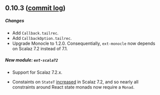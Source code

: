 ## 0.10.3 ([commit log](https://github.com/japgolly/scalajs-react/compare/v0.10.2...v0.10.3))

##### Changes

* Add `Callback.tailrec`.
* Add `CallbackOption.tailrec`.
* Upgrade Monocle to 1.2.0.
  Consequentially, `ext-monocle` now depends on Scalaz 7.2 instead of 7.1.

##### New module: `ext-scala72`

* Support for Scalaz 7.2.x.

* Constaints on `StateT` [increased](https://github.com/scalaz/scalaz/commit/a07dc366363a9b3ac311b35abd6a2eb1029b9c99#diff-feaa5593d003806fe7b23a70927a91c7) in Scalaz 7.2,
and so nearly all constraints around React state monads now require a `Monad`.
